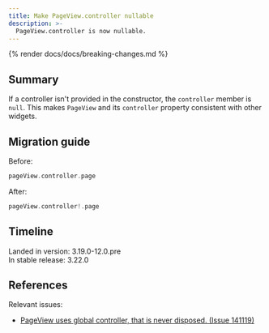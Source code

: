 ```yaml
---
title: Make PageView.controller nullable
description: >-
  PageView.controller is now nullable.
---
```


{% render docs/docs/breaking-changes.md %}

## Summary

If a controller isn't provided in the constructor,
the `controller` member is `null`. This makes
`PageView` and its `controller` property consistent with other widgets.

## Migration guide

Before:

```dart
pageView.controller.page
```

After:

```dart
pageView.controller!.page
```

## Timeline

Landed in version: 3.19.0-12.0.pre<br>
In stable release: 3.22.0

## References

Relevant issues:

* [PageView uses global controller, that is never disposed. (Issue 141119)][]

[PageView uses global controller, that is never disposed. (Issue 141119)]: {{site.repo.flutter}}/issues/141119
